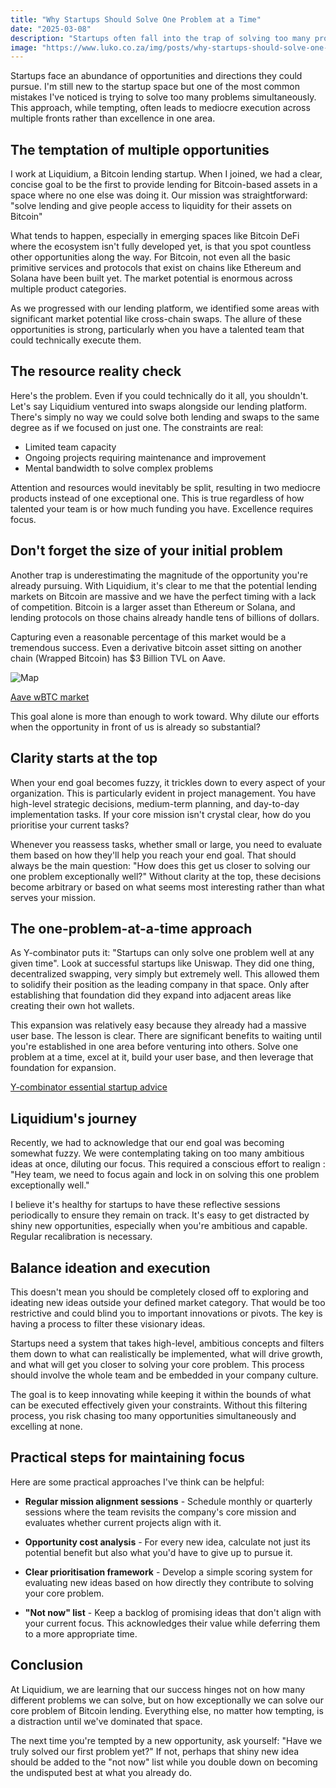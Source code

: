 ```yaml
---
title: "Why Startups Should Solve One Problem at a Time"
date: "2025-03-08"
description: "Startups often fall into the trap of solving too many problems at once. I believe focusing on one core problem is crucial for success"
image: "https://www.luko.co.za/img/posts/why-startups-should-solve-one-problem-at-a-time/preview.webp"
---
```


Startups face an abundance of opportunities and directions they could pursue. I'm still new to the startup space but one of the most common mistakes I've noticed is trying to solve too many problems simultaneously. This approach, while tempting, often leads to mediocre execution across multiple fronts rather than excellence in one area.

## The temptation of multiple opportunities

I work at Liquidium, a Bitcoin lending startup. When I joined, we had a clear, concise goal to be the first to provide lending for Bitcoin-based assets in a space where no one else was doing it. Our mission was straightforward: "solve lending and give people access to liquidity for their assets on Bitcoin"

What tends to happen, especially in emerging spaces like Bitcoin DeFi where the ecosystem isn't fully developed yet, is that you spot countless other opportunities along the way. For Bitcoin, not even all the basic primitive services and protocols that exist on chains like Ethereum and Solana have been built yet. The market potential is enormous across multiple product categories.

As we progressed with our lending platform, we identified some areas with significant market potential like cross-chain swaps. The allure of these opportunities is strong, particularly when you have a talented team that could technically execute them.

## The resource reality check

Here's the problem. Even if you could technically do it all, you shouldn't. Let's say Liquidium ventured into swaps alongside our lending platform. There's simply no way we could solve both lending and swaps to the same degree as if we focused on just one. The constraints are real:

- Limited team capacity
- Ongoing projects requiring maintenance and improvement
- Mental bandwidth to solve complex problems

Attention and resources would inevitably be split, resulting in two mediocre products instead of one exceptional one. This is true regardless of how talented your team is or how much funding you have. Excellence requires focus.

## Don't forget the size of your initial problem

Another trap is underestimating the magnitude of the opportunity you're already pursuing. With Liquidium, it's clear to me that the potential lending markets on Bitcoin are massive and we have the perfect timing with a lack of competition. Bitcoin is a larger asset than Ethereum or Solana, and lending protocols on those chains already handle tens of billions of dollars.

Capturing even a reasonable percentage of this market would be a tremendous success. Even a derivative bitcoin asset sitting on another chain (Wrapped Bitcoin) has $3 Billion TVL on Aave.

![Map](/img/posts/why-startups-should-solve-one-problem-at-a-time/wbtc-aave.webp)

[Aave wBTC market](https://app.aave.com/reserve-overview/?underlyingAsset=0x2260fac5e5542a773aa44fbcfedf7c193bc2c599&marketName=proto_mainnet_v3)

This goal alone is more than enough to work toward. Why dilute our efforts when the opportunity in front of us is already so substantial?

## Clarity starts at the top

When your end goal becomes fuzzy, it trickles down to every aspect of your organization. This is particularly evident in project management. You have high-level strategic decisions, medium-term planning, and day-to-day implementation tasks. If your core mission isn't crystal clear, how do you prioritise your current tasks?

Whenever you reassess tasks, whether small or large, you need to evaluate them based on how they'll help you reach your end goal. That should always be the main question: "How does this get us closer to solving our one problem exceptionally well?" Without clarity at the top, these decisions become arbitrary or based on what seems most interesting rather than what serves your mission.

## The one-problem-at-a-time approach

As Y-combinator puts it: "Startups can only solve one problem well at any given time". Look at successful startups like Uniswap. They did one thing, decentralized swapping, very simply but extremely well. This allowed them to solidify their position as the leading company in that space. Only after establishing that foundation did they expand into adjacent areas like creating their own hot wallets.

This expansion was relatively easy because they already had a massive user base. The lesson is clear. There are significant benefits to waiting until you're established in one area before venturing into others. Solve one problem at a time, excel at it, build your user base, and then leverage that foundation for expansion.

[Y-combinator essential startup advice](https://www.ycombinator.com/library/4D-yc-s-essential-startup-advice)

## Liquidium's journey

Recently, we had to acknowledge that our end goal was becoming somewhat fuzzy. We were contemplating taking on too many ambitious ideas at once, diluting our focus. This required a conscious effort to realign : "Hey team, we need to focus again and lock in on solving this one problem exceptionally well."

I believe it's healthy for startups to have these reflective sessions periodically to ensure they remain on track. It's easy to get distracted by shiny new opportunities, especially when you're ambitious and capable. Regular recalibration is necessary.

## Balance ideation and execution

This doesn't mean you should be completely closed off to exploring and ideating new ideas outside your defined market category. That would be too restrictive and could blind you to important innovations or pivots. The key is having a process to filter these visionary ideas.

Startups need a system that takes high-level, ambitious concepts and filters them down to what can realistically be implemented, what will drive growth, and what will get you closer to solving your core problem. This process should involve the whole team and be embedded in your company culture.

The goal is to keep innovating while keeping it within the bounds of what can be executed effectively given your constraints. Without this filtering process, you risk chasing too many opportunities simultaneously and excelling at none.

## Practical steps for maintaining focus

Here are some practical approaches I've think can be helpful:

- **Regular mission alignment sessions** - Schedule monthly or quarterly sessions where the team revisits the company's core mission and evaluates whether current projects align with it.

- **Opportunity cost analysis** - For every new idea, calculate not just its potential benefit but also what you'd have to give up to pursue it.

- **Clear prioritisation framework** - Develop a simple scoring system for evaluating new ideas based on how directly they contribute to solving your core problem.

- **"Not now" list** - Keep a backlog of promising ideas that don't align with your current focus. This acknowledges their value while deferring them to a more appropriate time.

## Conclusion

At Liquidium, we are learning that our success hinges not on how many different problems we can solve, but on how exceptionally we can solve our core problem of Bitcoin lending. Everything else, no matter how tempting, is a distraction until we've dominated that space.

The next time you're tempted by a new opportunity, ask yourself: "Have we truly solved our first problem yet?" If not, perhaps that shiny new idea should be added to the "not now" list while you double down on becoming the undisputed best at what you already do.
